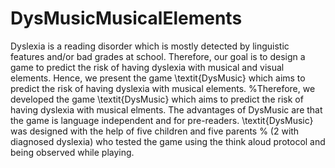 # DysMusicMusicalElements
Dyslexia is a reading disorder which is mostly detected by linguistic features and/or bad grades at school. Therefore, our goal is to design a game to predict the risk of having dyslexia with musical and visual elements. Hence, we present the game \textit{DysMusic} which aims to predict the risk of having dyslexia with musical elements.  %Therefore, we developed the game \textit{DysMusic} which aims to predict the risk of having dyslexia with musical elments.    The advantages of DysMusic are that the game is language independent and for pre-readers. \textit{DysMusic} was designed with the help of five children and five parents % (2 with diagnosed dyslexia)  who tested the game using the think aloud protocol and being observed while playing.
